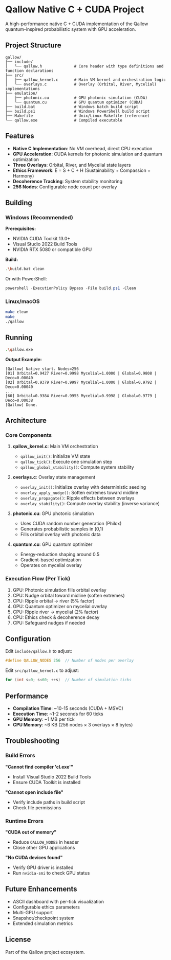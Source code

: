 # Qallow Native C + CUDA Project

A high-performance native C + CUDA implementation of the Qallow quantum-inspired probabilistic system with GPU acceleration.

## Project Structure

```
qallow/
├── include/
│   └── qallow.h              # Core header with type definitions and function declarations
├── src/
│   ├── qallow_kernel.c       # Main VM kernel and orchestration logic
│   └── overlays.c            # Overlay (Orbital, River, Mycelial) implementations
├── emulation/
│   ├── photonic.cu           # GPU photonic simulation (CUDA)
│   └── quantum.cu            # GPU quantum optimizer (CUDA)
├── build.bat                 # Windows batch build script
├── build.ps1                 # Windows PowerShell build script
├── Makefile                  # Unix/Linux Makefile (reference)
└── qallow.exe                # Compiled executable
```

## Features

- **Native C Implementation**: No VM overhead, direct CPU execution
- **GPU Acceleration**: CUDA kernels for photonic simulation and quantum optimization
- **Three Overlays**: Orbital, River, and Mycelial state layers
- **Ethics Framework**: E = S + C + H (Sustainability + Compassion + Harmony)
- **Decoherence Tracking**: System stability monitoring
- **256 Nodes**: Configurable node count per overlay

## Building

### Windows (Recommended)

**Prerequisites:**
- NVIDIA CUDA Toolkit 13.0+
- Visual Studio 2022 Build Tools
- NVIDIA RTX 5080 or compatible GPU

**Build:**
```bash
.\build.bat clean
```

Or with PowerShell:
```powershell
powershell -ExecutionPolicy Bypass -File build.ps1 -Clean
```

### Linux/macOS

```bash
make clean
make
./qallow
```

## Running

```bash
.\qallow.exe
```

**Output Example:**
```
[Qallow] Native start. Nodes=256
[01] Orbital=0.9427 River=0.9998 Mycelial=1.0000 | Global=0.9808 | Deco=0.00040
[02] Orbital=0.9379 River=0.9997 Mycelial=1.0000 | Global=0.9792 | Deco=0.00040
...
[60] Orbital=0.9384 River=0.9955 Mycelial=0.9998 | Global=0.9779 | Deco=0.00038
[Qallow] Done.
```

## Architecture

### Core Components

1. **qallow_kernel.c**: Main VM orchestration
   - `qallow_init()`: Initialize VM state
   - `qallow_tick()`: Execute one simulation step
   - `qallow_global_stability()`: Compute system stability

2. **overlays.c**: Overlay state management
   - `overlay_init()`: Initialize overlay with deterministic seeding
   - `overlay_apply_nudge()`: Soften extremes toward midline
   - `overlay_propagate()`: Ripple effects between overlays
   - `overlay_stability()`: Compute overlay stability (inverse variance)

3. **photonic.cu**: GPU photonic simulation
   - Uses CUDA random number generation (Philox)
   - Generates probabilistic samples in [0,1)
   - Fills orbital overlay with photonic data

4. **quantum.cu**: GPU quantum optimizer
   - Energy-reduction shaping around 0.5
   - Gradient-based optimization
   - Operates on mycelial overlay

### Execution Flow (Per Tick)

1. GPU: Photonic simulation fills orbital overlay
2. CPU: Nudge orbital toward midline (soften extremes)
3. CPU: Ripple orbital → river (5% factor)
4. GPU: Quantum optimizer on mycelial overlay
5. CPU: Ripple river → mycelial (2% factor)
6. CPU: Ethics check & decoherence decay
7. CPU: Safeguard nudges if needed

## Configuration

Edit `include/qallow.h` to adjust:

```c
#define QALLOW_NODES 256  // Number of nodes per overlay
```

Edit `src/qallow_kernel.c` to adjust:

```c
for (int s=0; s<60; ++s)  // Number of simulation ticks
```

## Performance

- **Compilation Time**: ~10-15 seconds (CUDA + MSVC)
- **Execution Time**: ~1-2 seconds for 60 ticks
- **GPU Memory**: ~1 MB per tick
- **CPU Memory**: ~6 KB (256 nodes × 3 overlays × 8 bytes)

## Troubleshooting

### Build Errors

**"Cannot find compiler 'cl.exe'"**
- Install Visual Studio 2022 Build Tools
- Ensure CUDA Toolkit is installed

**"Cannot open include file"**
- Verify include paths in build script
- Check file permissions

### Runtime Errors

**"CUDA out of memory"**
- Reduce `QALLOW_NODES` in header
- Close other GPU applications

**"No CUDA devices found"**
- Verify GPU driver is installed
- Run `nvidia-smi` to check GPU status

## Future Enhancements

- ASCII dashboard with per-tick visualization
- Configurable ethics parameters
- Multi-GPU support
- Snapshot/checkpoint system
- Extended simulation metrics

## License

Part of the Qallow project ecosystem.

